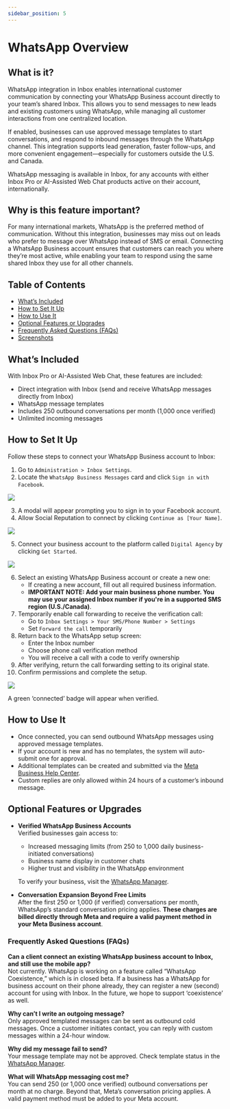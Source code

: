 ```yaml
---
sidebar_position: 5
---
```


# WhatsApp Overview

## What is it?

WhatsApp integration in Inbox enables international customer communication by connecting your WhatsApp Business account directly to your team’s shared Inbox. This allows you to send messages to new leads and existing customers using WhatsApp, while managing all customer interactions from one centralized location.

If enabled, businesses can use approved message templates to start conversations, and respond to inbound messages through the WhatsApp channel. This integration supports lead generation, faster follow-ups, and more convenient engagement—especially for customers outside the U.S. and Canada. 

WhatsApp messaging is available in Inbox, for any accounts with either Inbox Pro or AI-Assisted Web Chat products active on their account, internationally.

## Why is this feature important?

For many international markets, WhatsApp is the preferred method of communication. Without this integration, businesses may miss out on leads who prefer to message over WhatsApp instead of SMS or email. Connecting a WhatsApp Business account ensures that customers can reach you where they’re most active, while enabling your team to respond using the same shared Inbox they use for all other channels.

## Table of Contents

- [What’s Included](#whats-included)
- [How to Set It Up](#how-to-set-it-up)
- [How to Use It](#how-to-use-it)
- [Optional Features or Upgrades](#optional-features-or-upgrades)
- [Frequently Asked Questions (FAQs)](#frequently-asked-questions-faqs)
- [Screenshots](#screenshots)

## What’s Included

With Inbox Pro or AI-Assisted Web Chat, these features are included:

- Direct integration with Inbox (send and receive WhatsApp messages directly from Inbox)
- WhatsApp message templates
- Includes 250 outbound conversations per month (1,000 once verified)
- Unlimited incoming messages

## How to Set It Up

Follow these steps to connect your WhatsApp Business account to Inbox:

1. Go to `Administration > Inbox Settings`.
2. Locate the `WhatsApp Business Messages` card and click `Sign in with Facebook`.

![](./img/inbox_whatsapp_setup.png)

3. A modal will appear prompting you to sign in to your Facebook account.
4. Allow Social Reputation to connect by clicking `Continue as [Your Name]`.

![](./img/inbox_whatsapp_socialreputation.png)

5. Connect your business account to the platform called `Digital Agency` by clicking `Get Started`.

![](./img/inbox_whatsapp_connect_digital_agency.png)

6. Select an existing WhatsApp Business account or create a new one:
   - If creating a new account, fill out all required business information.
   - **IMPORTANT NOTE: Add your main business phone number. You may use your assigned Inbox number if you're in a supported SMS region (U.S./Canada)**.
7. Temporarily enable call forwarding to receive the verification call:
   - Go to `Inbox Settings > Your SMS/Phone Number > Settings`
   - Set `Forward the call` temporarily
8. Return back to the WhatsApp setup screen:
   - Enter the Inbox number
   - Choose phone call verification method
   - You will receive a call with a code to verify ownership
9. After verifying, return the call forwarding setting to its original state.
10. Confirm permissions and complete the setup. 

![](./img/inbox_whatsapp_finalsetup.png)

A green ‘connected’ badge will appear when verified.

## How to Use It

- Once connected, you can send outbound WhatsApp messages using approved message templates.
- If your account is new and has no templates, the system will auto-submit one for approval.
- Additional templates can be created and submitted via the [Meta Business Help Center](https://business.facebook.com/latest/whatsapp_manager/message_templates).
- Custom replies are only allowed within 24 hours of a customer’s inbound message.

## Optional Features or Upgrades

- **Verified WhatsApp Business Accounts**  
  Verified businesses gain access to:
  - Increased messaging limits (from 250 to 1,000 daily business-initiated conversations)
  - Business name display in customer chats
  - Higher trust and visibility in the WhatsApp environment

  To verify your business, visit the [WhatsApp Manager](https://business.facebook.com/latest/whatsapp_manager).

- **Conversation Expansion Beyond Free Limits**  
  After the first 250 or 1,000 (if verified) conversations per month, WhatsApp’s standard conversation pricing applies. **These charges are billed directly through Meta and require a valid payment method in your Meta Business account**.

### Frequently Asked Questions (FAQs)

**Can a client connect an existing WhatsApp business account to Inbox, and still use the mobile app?**  
Not currently. WhatsApp is working on a feature called “WhatsApp Coexistence,” which is in closed beta. If a business has a WhatsApp for business account on their phone already, they can register a new (second) account for using with Inbox. In the future, we hope to support ‘coexistence’ as well.

**Why can’t I write an outgoing message?**  
Only approved templated messages can be sent as outbound cold messages. Once a customer initiates contact, you can reply with custom messages within a 24-hour window.

**Why did my message fail to send?**  
Your message template may not be approved. Check template status in the [WhatsApp Manager](https://business.facebook.com/latest/whatsapp_manager/message_templates).

**What will WhatsApp messaging cost me?**  
You can send 250 (or 1,000 once verified) outbound conversations per month at no charge. Beyond that, Meta’s conversation pricing applies. A valid payment method must be added to your Meta account.


